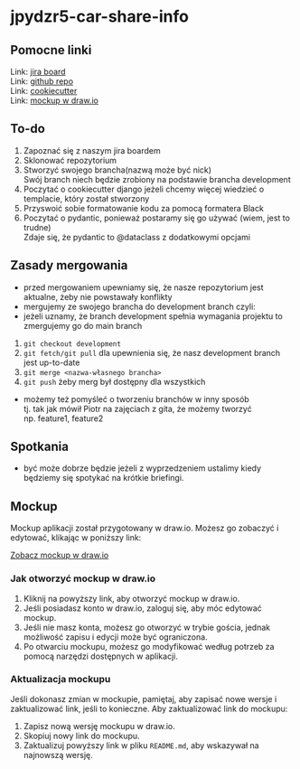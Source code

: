 # jpydzr5-car-share-info

## Pomocne linki
Link: [jira board](git@github.com:infoshareacademy/jpydzr5-car-share-info.git)\
Link: [github repo](https://github.com/infoshareacademy/jpydzr5-car-share-info)\
Link: [cookiecutter](https://github.com/cookiecutter/cookiecutter-django)\
Link: [mockup w draw.io](https://drive.google.com/file/d/10rDNeEZyQgdcHb7olGP9QSdKDun1KvkD/view?usp=sharing)


## To-do
1. Zapoznać się z naszym jira boardem
2. Sklonować repozytorium
3. Stworzyć swojego brancha(nazwą może być nick)\
Swój branch niech będzie zrobiony na podstawie brancha development
4. Poczytać o cookiecutter django jeżeli chcemy więcej wiedzieć o templacie, który został stworzony
5. Przyswoić sobie formatowanie kodu za pomocą formatera Black
6. Poczytać o pydantic, ponieważ postaramy się go używać (wiem, jest to trudne)\
Zdaje się, że pydantic to @dataclass z dodatkowymi opcjami

## Zasady mergowania
- przed mergowaniem upewniamy się, że nasze repozytorium jest aktualne, żeby nie powstawały konflikty
- mergujemy ze swojego brancha do development branch czyli:
- jeżeli uznamy, że branch development spełnia wymagania projektu to zmergujemy go do main branch
1. `git checkout development`
2. `git fetch/git pull` dla upewnienia się, że nasz development branch jest up-to-date
3. `git merge <nazwa-własnego brancha>`
4. `git push` żeby merg był dostępny dla wszystkich
- możemy też pomyśleć o tworzeniu branchów w inny sposób\
tj. tak jak mówił Piotr na zajęciach z gita, że możemy tworzyć\
np. feature1, feature2

## Spotkania
- być może dobrze będzie jeżeli z wyprzedzeniem ustalimy kiedy będziemy się spotykać na krótkie briefingi.
## Mockup

Mockup aplikacji został przygotowany w draw.io. Możesz go zobaczyć i edytować, klikając w poniższy link:

[Zobacz mockup w draw.io](https://drive.google.com/file/d/10rDNeEZyQgdcHb7olGP9QSdKDun1KvkD/view?usp=sharing)

### Jak otworzyć mockup w draw.io

1. Kliknij na powyższy link, aby otworzyć mockup w draw.io.
2. Jeśli posiadasz konto w draw.io, zaloguj się, aby móc edytować mockup.
3. Jeśli nie masz konta, możesz go otworzyć w trybie gościa, jednak możliwość zapisu i edycji może być ograniczona.
4. Po otwarciu mockupu, możesz go modyfikować według potrzeb za pomocą narzędzi dostępnych w aplikacji.

### Aktualizacja mockupu

Jeśli dokonasz zmian w mockupie, pamiętaj, aby zapisać nowe wersje i zaktualizować link, jeśli to konieczne. Aby zaktualizować link do mockupu:

1. Zapisz nową wersję mockupu w draw.io.
2. Skopiuj nowy link do mockupu.
3. Zaktualizuj powyższy link w pliku `README.md`, aby wskazywał na najnowszą wersję.